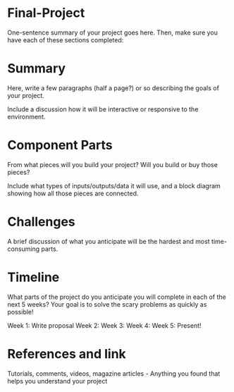 # Final-Project
One-sentence summary of your project goes here. Then, make sure you have each of these sections completed:

# Summary
Here, write a few paragraphs (half a page?) or so describing the goals of your project.

Include a discussion how it will be interactive or responsive to the environment.

# Component Parts
From what pieces will you build your project? Will you build or buy those pieces?

Include what types of inputs/outputs/data it will use, and a block diagram showing how all those pieces are connected.

# Challenges
A brief discussion of what you anticipate will be the hardest and most time-consuming parts.

# Timeline
What parts of the project do you anticipate you will complete in each of the next 5 weeks? Your goal is to solve the scary problems as quickly as possible!

Week 1: Write proposal
Week 2:
Week 3:
Week 4:
Week 5: Present!

# References and link
Tutorials, comments, videos, magazine articles - Anything you found that helps you understand your project
